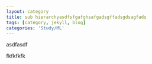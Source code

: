 ```yaml
---
layout: category
title: sub hierarchyasdfsfgafghsafgadsgffadsgdsagfads
tags: [category, jekyll, blog]
categories: 'Study/ML'
---
```


asdfasdf

fkfkfkfk